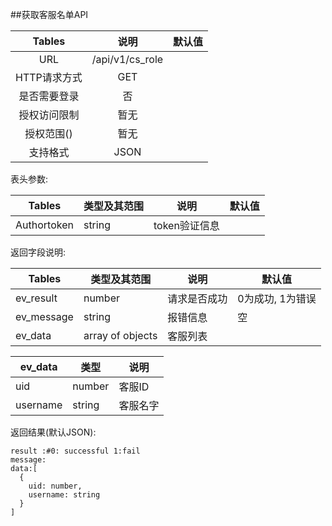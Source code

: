 ##获取客服名单API


|  Tables  |       说明        | 默认值  |
| :------: | :-------------: | :--: |
|   URL    | /api/v1/cs_role |      |
| HTTP请求方式 |       GET       |      |
|  是否需要登录  |        否        |      |
|  授权访问限制  |       暂无        |      |
|  授权范围()  |       暂无        |      |
|   支持格式   |      JSON       |      |


表头参数:

| Tables      | 类型及其范围 | 说明        | 默认值  |
| ----------- | ------ | --------- | ---- |
| Authortoken | string | token验证信息 |      |


返回字段说明:

| Tables     | 类型及其范围           | 说明     | 默认值        |
| ---------- | ---------------- | ------ | ---------- |
| ev_result  | number           | 请求是否成功 | 0为成功, 1为错误 |
| ev_message | string           | 报错信息   | 空          |
| ev_data    | array of objects | 客服列表   |            |


| ev_data  | 类型     | 说明   |
| -------- | ------ | ---- |
| uid      | number | 客服ID |
| username | string | 客服名字 |

返回结果(默认JSON):
```
result :#0: successful 1:fail
message:
data:[
  {
    uid: number,
    username: string
  }
]
```